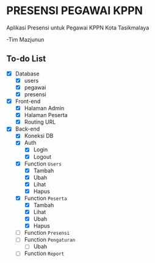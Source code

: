 # PRESENSI PEGAWAI KPPN
Aplikasi Presensi untuk Pegawai KPPN Kota Tasikmalaya

-Tim Mazjunun

## To-do List
- [x] Database
  - [x] users
  - [x] pegawai
  - [x] presensi
- [x] Front-end
  - [x] Halaman Admin
  - [x] Halaman Peserta
  - [x] Routing URL
- [x] Back-end
  - [x] Koneksi DB
  - [x] Auth
    - [x] Login
    - [x] Logout
  - [x] Function `Users`
    - [x] Tambah
    - [x] Ubah
    - [x] Lihat
    - [x] Hapus
  - [x] Function `Peserta`
    - [x] Tambah
    - [x] Lihat
    - [x] Ubah
    - [x] Hapus
  - [ ] Function `Presensi`
  - [ ] Function `Pengaturan`
    - [ ] Ubah
  - [ ] Function `Report`
